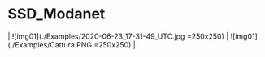 # SSD_Modanet

| ![img01](./Examples/2020-06-23_17-31-49_UTC.jpg =250x250) | ![img01](./Examples/Cattura.PNG =250x250) |


